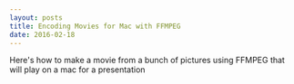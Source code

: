 ```yaml
---
layout: posts
title: Encoding Movies for Mac with FFMPEG
date: 2016-02-18
---
```


Here's how to make a movie from a bunch of pictures using FFMPEG that will play on a mac for a presentation
